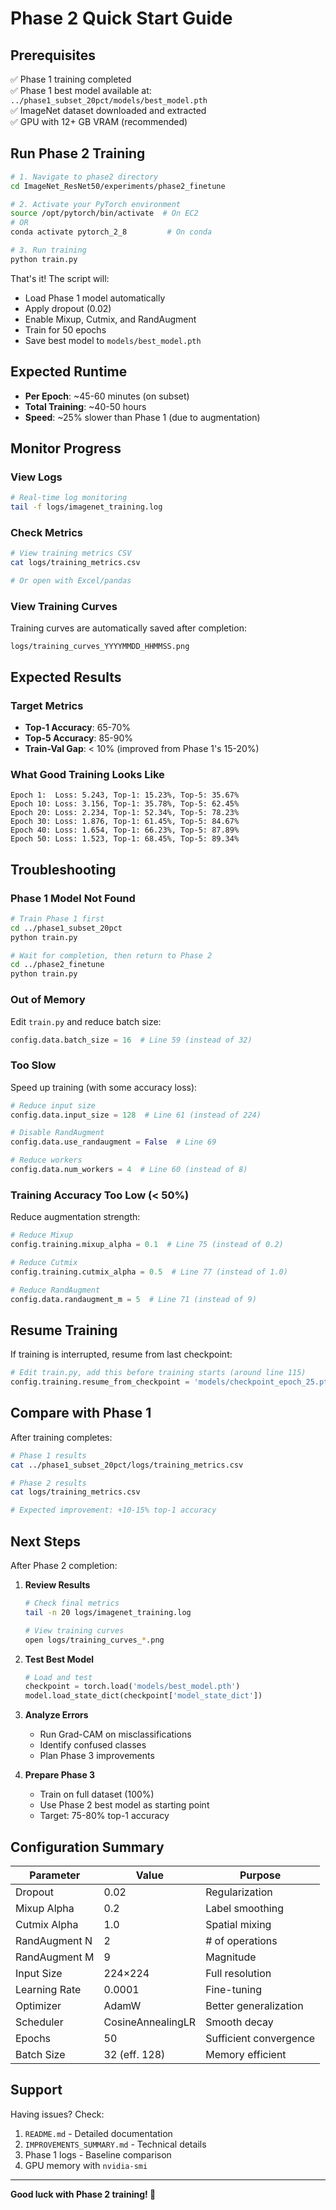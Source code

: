 # Phase 2 Quick Start Guide

## Prerequisites

✅ Phase 1 training completed  
✅ Phase 1 best model available at: `../phase1_subset_20pct/models/best_model.pth`  
✅ ImageNet dataset downloaded and extracted  
✅ GPU with 12+ GB VRAM (recommended)

## Run Phase 2 Training

```bash
# 1. Navigate to phase2 directory
cd ImageNet_ResNet50/experiments/phase2_finetune

# 2. Activate your PyTorch environment
source /opt/pytorch/bin/activate  # On EC2
# OR
conda activate pytorch_2_8         # On conda

# 3. Run training
python train.py
```

That's it! The script will:
- Load Phase 1 model automatically
- Apply dropout (0.02)
- Enable Mixup, Cutmix, and RandAugment
- Train for 50 epochs
- Save best model to `models/best_model.pth`

## Expected Runtime

- **Per Epoch**: ~45-60 minutes (on subset)
- **Total Training**: ~40-50 hours
- **Speed**: ~25% slower than Phase 1 (due to augmentation)

## Monitor Progress

### View Logs
```bash
# Real-time log monitoring
tail -f logs/imagenet_training.log
```

### Check Metrics
```bash
# View training metrics CSV
cat logs/training_metrics.csv

# Or open with Excel/pandas
```

### View Training Curves
Training curves are automatically saved after completion:
```
logs/training_curves_YYYYMMDD_HHMMSS.png
```

## Expected Results

### Target Metrics
- **Top-1 Accuracy**: 65-70%
- **Top-5 Accuracy**: 85-90%
- **Train-Val Gap**: < 10% (improved from Phase 1's 15-20%)

### What Good Training Looks Like
```
Epoch 1:  Loss: 5.243, Top-1: 15.23%, Top-5: 35.67%
Epoch 10: Loss: 3.156, Top-1: 35.78%, Top-5: 62.45%
Epoch 20: Loss: 2.234, Top-1: 52.34%, Top-5: 78.23%
Epoch 30: Loss: 1.876, Top-1: 61.45%, Top-5: 84.67%
Epoch 40: Loss: 1.654, Top-1: 66.23%, Top-5: 87.89%
Epoch 50: Loss: 1.523, Top-1: 68.45%, Top-5: 89.34%
```

## Troubleshooting

### Phase 1 Model Not Found
```bash
# Train Phase 1 first
cd ../phase1_subset_20pct
python train.py

# Wait for completion, then return to Phase 2
cd ../phase2_finetune
python train.py
```

### Out of Memory
Edit `train.py` and reduce batch size:
```python
config.data.batch_size = 16  # Line 59 (instead of 32)
```

### Too Slow
Speed up training (with some accuracy loss):
```python
# Reduce input size
config.data.input_size = 128  # Line 61 (instead of 224)

# Disable RandAugment
config.data.use_randaugment = False  # Line 69

# Reduce workers
config.data.num_workers = 4  # Line 60 (instead of 8)
```

### Training Accuracy Too Low (< 50%)
Reduce augmentation strength:
```python
# Reduce Mixup
config.training.mixup_alpha = 0.1  # Line 75 (instead of 0.2)

# Reduce Cutmix
config.training.cutmix_alpha = 0.5  # Line 77 (instead of 1.0)

# Reduce RandAugment
config.data.randaugment_m = 5  # Line 71 (instead of 9)
```

## Resume Training

If training is interrupted, resume from last checkpoint:

```python
# Edit train.py, add this before training starts (around line 115)
config.training.resume_from_checkpoint = 'models/checkpoint_epoch_25.pth'
```

## Compare with Phase 1

After training completes:

```bash
# Phase 1 results
cat ../phase1_subset_20pct/logs/training_metrics.csv

# Phase 2 results
cat logs/training_metrics.csv

# Expected improvement: +10-15% top-1 accuracy
```

## Next Steps

After Phase 2 completion:

1. **Review Results**
   ```bash
   # Check final metrics
   tail -n 20 logs/imagenet_training.log
   
   # View training curves
   open logs/training_curves_*.png
   ```

2. **Test Best Model**
   ```python
   # Load and test
   checkpoint = torch.load('models/best_model.pth')
   model.load_state_dict(checkpoint['model_state_dict'])
   ```

3. **Analyze Errors**
   - Run Grad-CAM on misclassifications
   - Identify confused classes
   - Plan Phase 3 improvements

4. **Prepare Phase 3**
   - Train on full dataset (100%)
   - Use Phase 2 best model as starting point
   - Target: 75-80% top-1 accuracy

## Configuration Summary

| Parameter | Value | Purpose |
|-----------|-------|---------|
| Dropout | 0.02 | Regularization |
| Mixup Alpha | 0.2 | Label smoothing |
| Cutmix Alpha | 1.0 | Spatial mixing |
| RandAugment N | 2 | # of operations |
| RandAugment M | 9 | Magnitude |
| Input Size | 224×224 | Full resolution |
| Learning Rate | 0.0001 | Fine-tuning |
| Optimizer | AdamW | Better generalization |
| Scheduler | CosineAnnealingLR | Smooth decay |
| Epochs | 50 | Sufficient convergence |
| Batch Size | 32 (eff. 128) | Memory efficient |

## Support

Having issues? Check:
1. `README.md` - Detailed documentation
2. `IMPROVEMENTS_SUMMARY.md` - Technical details
3. Phase 1 logs - Baseline comparison
4. GPU memory with `nvidia-smi`

---

**Good luck with Phase 2 training! 🚀**

